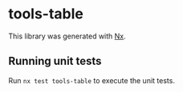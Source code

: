 # tools-table

This library was generated with [Nx](https://nx.dev).

## Running unit tests

Run `nx test tools-table` to execute the unit tests.
